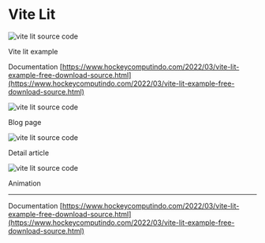 # Vite Lit

![vite lit source code](<https://blogger.googleusercontent.com/img/b/R29vZ2xl/AVvXsEjjPuCOdLnngqjP2J1k3VXzBi4W3y3lT-L9VcDMm7vWYO3FTfcBv8vUmyBwomXpgjSOgiG8S7_9pSAK6oy_E5FNjFPiwG2cBZRPtUHgz3wggcQlbQxs4SGAa8heLZE8BMsUC9iSyXlRFBsElQZwnK3qPIubyrtX9kY8Fxi1c4rrqQK6MTp6g5qbXArQ_g/s1366/vite%20lit%20example%20web%20source%20code%20(3).png>)

Vite lit example

Documentation [https://www.hockeycomputindo.com/2022/03/vite-lit-example-free-download-source.html](https://www.hockeycomputindo.com/2022/03/vite-lit-example-free-download-source.html)

![vite lit source code](<https://blogger.googleusercontent.com/img/b/R29vZ2xl/AVvXsEjvBi7mWNzR6itsGQr4bqnN-Gz0B11nYVXqYW-6wrvPATY9R-1V4EJWP3wLQHBGR3ihbH26z74lZJFf_vXbu7wBxoXgNGggmCtlTyn2h3UFDmmlnUTHyEf0l7bkXD7p9BDiRxwFSKR28jLdl3__hX17LXE_J0FpdgOVahWuNgFU3I0XrkkG58widWhkGA/s1349/vite%20lit%20example%20web%20source%20code%20(4).png>)

Blog page

![vite lit source code](<https://blogger.googleusercontent.com/img/b/R29vZ2xl/AVvXsEjZlBA5_BhS7BE3gGLg9WZbprgfOM51-19XFb8Ho8Pu6YNkmxFpNy6lhtCmtA-tgyVHvaVl4S1yPg_xmmUg6GLtwAgE42vXmhyNZslxBuuFI3D3Z2MM3Psx_iL05sr3S2aatppxXeuPpN8E4aqfVMTufU1Kmj942TfPtFS0t-gtqbvIv11oSoreNx6AJA/s1349/vite%20lit%20example%20web%20source%20code%20(2).png>)

Detail article

![vite lit source code](<https://blogger.googleusercontent.com/img/b/R29vZ2xl/AVvXsEiK4IQnHWq0IioioXRUGLawS4ZOddTcOWv4SlxQg2OZ96vCAX1dozaV39wEWLBk8wuo0emIzgKC-wDBjFDsMBNvSn9kVGsrNYsQnElijTUY2KLyQfYbHPxaE2n-KVVL2VBqskszWRV6BKE12j50OLN27_MFYe1cM53reD8r_U6tB06n1rgdnIee0rjpBw/s1366/vite%20lit%20example%20web%20source%20code%20(1).png>)

Animation

---

Documentation [https://www.hockeycomputindo.com/2022/03/vite-lit-example-free-download-source.html](https://www.hockeycomputindo.com/2022/03/vite-lit-example-free-download-source.html)
